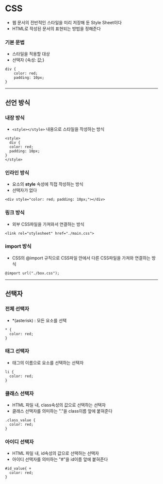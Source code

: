 # CSS
- 웹 문서의 전반적인 스타일을 미리 저장해 둔 Style Sheet이다
- HTML로 작성된 문서의 표현되는 방법을 정해준다

### 기본 문법
- 스타일을 적용할 대상
- 선택자 {속성: 값;}
```
div {
    color: red;
    padding: 10px;
}
```

---

## 선언 방식

### 내장 방식

- `<style></style>` 내용으로 스타일을 작성하는 방식

```
<style>
  div {
  color: red;
  padding: 10px;
}
</style>
```

### 인라인 방식

- 요소의 **style** 속성에 직접 작성하는 방식
- 선택자가 없다

```
<div style="color: red; padding: 10px;"></div>
```

### 링크 방식

- 외부 CSS파일을 가져와서 연결하는 방식

```
<link rel="stylesheet" href="./main.css">
```

### import 방식

- CSS의 @import 규직으로 CSS파일 안에서 다른 CSS파일을 가져와 연결하는 방식

``` 
@import url("./box.css");
```

---

## 선택자

### 전체 선택자

- *(asterisk) : 모든 요소를 선택

```
* {
  color: red;
}
```

### 태그 선택자

- 태그의 이름으로 요소를 선택하는 선택자

```
li {
  color: red;
}
```

### 클래스 선택자

- HTML 파일 내, class속성의 값으로 선택하는 선택자
- 클래스 선택자를 의미하는 "."을 class이름 앞에 붙혀준다

```
.class_value {
  color: red;
}
```

### 아이디 선택자

- HTML 파일 내, id속성의 값으로 선택하는 선택자
- 아이디 선택자를 의미하는 "#"을 id이름 앞에 붙혀준다

```
#id_value{ +
  color: red;
}

```